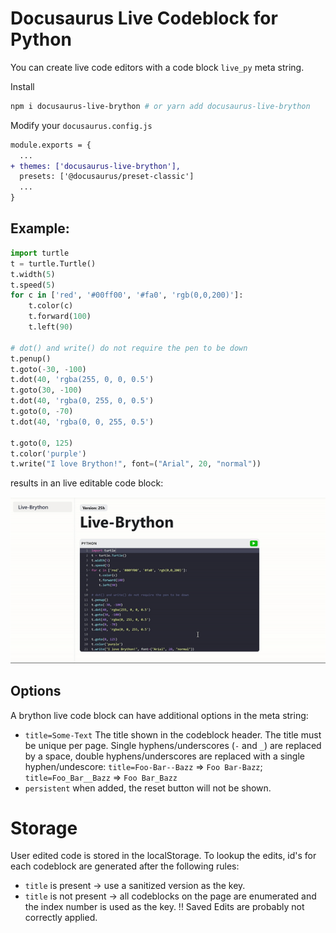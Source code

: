 # Docusaurus Live Codeblock for Python

You can create live code editors with a code block `live_py` meta string.

Install

```bash
npm i docusaurus-live-brython # or yarn add docusaurus-live-brython
```

Modify your `docusaurus.config.js`

```diff
module.exports = {
  ...
+ themes: ['docusaurus-live-brython'],
  presets: ['@docusaurus/preset-classic']
  ...
}
```

## Example:

```py live_py
import turtle
t = turtle.Turtle()
t.width(5) 
t.speed(5)
for c in ['red', '#00ff00', '#fa0', 'rgb(0,0,200)']:
    t.color(c)
    t.forward(100)
    t.left(90)

# dot() and write() do not require the pen to be down
t.penup()
t.goto(-30, -100)
t.dot(40, 'rgba(255, 0, 0, 0.5')
t.goto(30, -100)
t.dot(40, 'rgba(0, 255, 0, 0.5')
t.goto(0, -70)
t.dot(40, 'rgba(0, 0, 255, 0.5')

t.goto(0, 125)
t.color('purple')
t.write("I love Brython!", font=("Arial", 20, "normal"))
```

results in an live editable code block:

![Brython Demo](brython-demo.gif)

## Options

A brython live code block can have additional options in the meta string:

- `title=Some-Text` The title shown in the codeblock header. The title must be unique per page. Single hyphens/underscores (`-` and `_`) are replaced by a space, double hyphens/underscores are replaced with a single hyphen/undescore: `title=Foo-Bar--Bazz` => `Foo Bar-Bazz`; `title=Foo_Bar__Bazz` => `Foo Bar_Bazz`
- `persistent` when added, the reset button will not be shown.


# Storage

User edited code is stored in the localStorage. To lookup the edits, id's for each codeblock are generated after the following rules:

- `title` is present -> use a sanitized version as the key.
- `title` is not present -> all codeblocks on the page are enumerated and the index number is used as the key. !! Saved Edits are probably not correctly applied.  